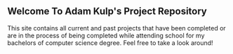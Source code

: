## Welcome To Adam Kulp's Project Repository

This site contains all current and past projects that have been completed or are in the process of being completed while attending school for my bachelors of computer
science degree. Feel free to take a look around!



```markdown

```

